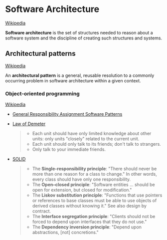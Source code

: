 # Software Architecture
[Wikipedia](https://en.wikipedia.org/wiki/Software_architecture)

**Software architecture** is the set of structures needed to reason about a software system and the discipline of creating such structures and systems.

## Architectural patterns
[Wikipedia](https://en.wikipedia.org/wiki/Architectural_pattern)

An **architectural pattern** is a general, reusable resolution to a commonly occurring problem in software architecture within a given context.

### Object-oriented programming
[Wikipedia](https://en.wikipedia.org/wiki/Object-oriented_programming)

- [General Responsibility Assignment Software Patterns](https://en.wikipedia.org/wiki/GRASP_(object-oriented_design))

- [Law of Demeter](https://en.wikipedia.org/wiki/Law_of_Demeter)

  > - Each unit should have only limited knowledge about other units: only units "closely" related to the current unit.
  > - Each unit should only talk to its friends; don't talk to strangers.
  > - Only talk to your immediate friends.

- [SOLID](https://en.wikipedia.org/wiki/SOLID)

  > - The **Single-responsibility principle**: "There should never be more than one reason for a class to change." In other words, every class should have only one responsibility.
  > - The **Open–closed principle**: "Software entities ... should be open for extension, but closed for modification."
  > - The **Liskov substitution principle**: "Functions that use pointers or references to base classes must be able to use objects of derived classes without knowing it." See also design by contract.
  > - The **Interface segregation principle**: "Clients should not be forced to depend upon interfaces that they do not use."
  > - The **Dependency inversion principle**: "Depend upon abstractions, \[not\] concretions."